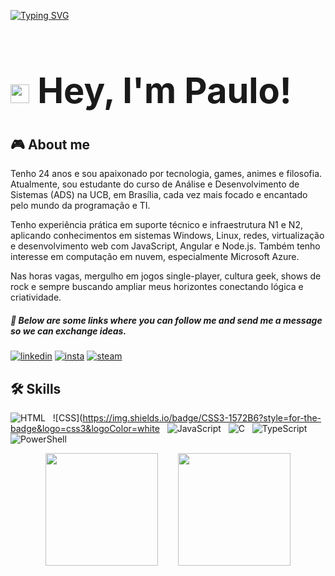 [![Typing SVG](https://readme-typing-svg.demolab.com/?size=35&center=true&vCenter=true&width=1000&lines=Code+and+coffee+=+❤️)](https://git.io/typing-svg)

# **<h1 align="left"> <img src="https://raw.githubusercontent.com/kaueMarques/kaueMarques/master/hi.gif" height="30px"> Hey, I'm Paulo!**

## 🎮 About me
Tenho 24 anos e sou apaixonado por tecnologia, games, animes e filosofia. Atualmente, sou estudante do curso de Análise e Desenvolvimento de Sistemas (ADS) na UCB, em Brasília, cada vez mais focado e encantado pelo mundo da programação e TI.

Tenho experiência prática em suporte técnico e infraestrutura N1 e N2, aplicando conhecimentos em sistemas Windows, Linux, redes, virtualização e desenvolvimento web com JavaScript, Angular e Node.js. Também tenho interesse em computação em nuvem, especialmente Microsoft Azure.

Nas horas vagas, mergulho em jogos single-player, cultura geek, shows de rock e sempre buscando ampliar meus horizontes conectando lógica e criatividade.

##### 🔗 Below are some links where you can follow me and send me a message so we can exchange ideas.

[![linkedin](https://img.shields.io/badge/LinkedIn-0077B5?style=for-the-badge&logo=linkedin&logoColor=white)](www.linkedin.com/in/euopaulo)
[![insta](https://img.shields.io/badge/Instagram-E4405F?style=for-the-badge&logo=instagram&logoColor=white)](https://www.instagram.com/paulin.cx/)
[![steam](https://img.shields.io/badge/Steam-000000?style=for-the-badge&logo=steam&logoColor=white)](https://steamcommunity.com/id/paulincx/)

## 🛠 Skills
<p align="center">
  
  ![HTML](https://img.shields.io/badge/HTML5-E34F26?style=for-the-badge&logo=html5&logoColor=white)
  &nbsp;
  ![CSS](https://img.shields.io/badge/CSS3-1572B6?style=for-the-badge&logo=css3&logoColor=white
  &nbsp;
  ![JavaScript](https://img.shields.io/badge/JavaScript-323330?style=for-the-badge&logo=javascript&logoColor=F7DF1E)
  &nbsp;
  ![C](https://img.shields.io/badge/C-00599C?style=for-the-badge&logo=c&logoColor=white)
  &nbsp;
  ![TypeScript](https://img.shields.io/badge/TypeScript-007ACC?style=for-the-badge&logo=typescript&logoColor=white)
  &nbsp;
  ![PowerShell](https://img.shields.io/badge/powershell-5391FE?style=for-the-badge&logo=powershell&logoColor=white)
  &nbsp;
  
</p>


<p align="center">
  <img loading="lazy" height="180em" src="https://github-readme-stats.vercel.app/api?username=euopaulin&show_icons=true&theme=dracula"/>
  &nbsp;
  <img loading="lazy" height="180em" style="margin-left:20px;" src="https://github-readme-stats.vercel.app/api/top-langs/?username=euopaulin&layout=compact&langs_count=7&theme=dracula"/>
</p>
